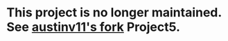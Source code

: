 # This project is no longer maintained. See [austinv11's fork](https://github.com/SuppieRK/NNSTUSecondLabWork2017_2) Project5.
